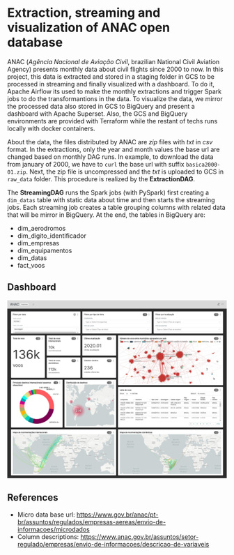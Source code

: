 # Extraction, streaming and visualization of ANAC open database

ANAC (*Agência Nacional de Aviação Civil*, brazilian National Civil Aviation Agency) presents monthly data about civil flights since 2000 to now. In this project, this data is extracted and stored in a staging folder in GCS to be processed in streaming and finally visualized with a dashboard. To do it, Apache Airflow its used to make the monthly extractions and trigger Spark jobs to do the transformantions in the data. To visualize the data, we mirror the processed data also stored in GCS to BigQuery and present a dashboard with Apache Superset. Also, the GCS and BigQuery environments are provided with Terraform while the restant of techs runs locally with docker containers.

About the data, the files distributed by ANAC are *zip* files with *txt* in *csv* format. In the extractions, only the year and month values the base url are changed based on monthly DAG runs. In example, to download the data from january of 2000, we have to `curl` the base url with suffix `basica2000-01.zip`. Next, the zip file is uncompressed and the *txt* is uploaded to GCS in `raw_data` folder. This procedure is realized by the **ExtractionDAG**.

The **StreamingDAG** runs the Spark jobs (with PySpark) first creating a `dim_datas` table with static data about time and then starts the streaming jobs. Each streaming job creates a table grouping columns with related data that will be mirror in BigQuery. At the end, the tables in BigQuery are:

- dim_aerodromos
- dim_digito_identificador
- dim_empresas
- dim_equipamentos
- dim_datas
- fact_voos

## Dashboard

![image](superset/anac-2021-03-21T23-32-23.824Z.jpg)

## References

- Micro data base url: https://www.gov.br/anac/pt-br/assuntos/regulados/empresas-aereas/envio-de-informacoes/microdados
- Column descriptions: https://www.anac.gov.br/assuntos/setor-regulado/empresas/envio-de-informacoes/descricao-de-variaveis

